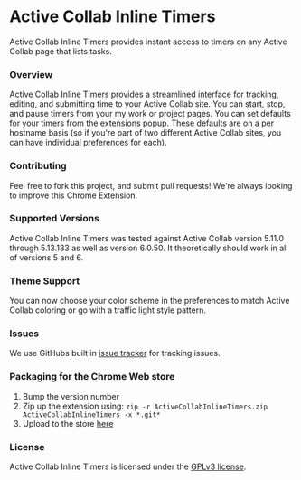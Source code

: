 # Active Collab Inline Timers

Active Collab Inline Timers provides instant access to timers on any Active Collab page that lists tasks.

### Overview

Active Collab Inline Timers provides a streamlined interface for tracking, editing, and submitting time to your Active Collab site. You can start, stop, and pause timers from your my work or project pages. You can set defaults for your timers from the extensions popup. These defaults are on a per hostname basis (so if you're part of two different Active Collab sites, you can have individual preferences for each).

### Contributing

Feel free to fork this project, and submit pull requests! We're always looking to improve this Chrome Extension.

### Supported Versions

Active Collab Inline Timers was tested against Active Collab version 5.11.0 through 5.13.133 as well as version 6.0.50.  It theoretically should work in all of versions 5 and 6.

### Theme Support

You can now choose your color scheme in the preferences to match Active Collab coloring or go with a traffic light style pattern.

### Issues

We use GitHubs built in [issue tracker](https://github.com/drmproductions/ActiveCollabInlineTimers/issues) for tracking issues.

### Packaging for the Chrome Web store

1. Bump the version number
2. Zip up the extension using: `zip -r ActiveCollabInlineTimers.zip ActiveCollabInlineTimers -x *.git*
`
3. Upload to the store [here](https://chrome.google.com/webstore/developer/dashboard)

### License

Active Collab Inline Timers is licensed under the [GPLv3 license](https://github.com/drmproductions/ActiveCollabInlineTimers/blob/master/LICENSE).
